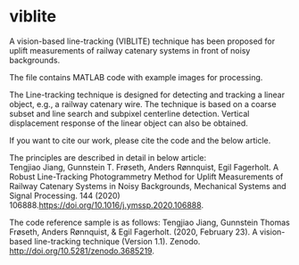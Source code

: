 # viblite
A vision-based line-tracking (VIBLITE) technique has been proposed for uplift measurements of railway catenary systems in front of noisy backgrounds. 

The file contains MATLAB code with example images for processing.

The Line-tracking technique is designed for detecting and tracking a linear object, e.g., a railway catenary wire. The technique is based on a coarse subset and line search and subpixel centerline detection. Vertical displacement response of the linear object can also be obtained. 

If you want to cite our work, please cite the code and the below article.

The principles are described in detail in below article:    
Tengjiao Jiang, Gunnstein T. Frøseth, Anders Rønnquist, Egil Fagerholt. A Robust Line-Tracking Photogrammetry Method for Uplift Measurements of  Railway Catenary Systems in Noisy Backgrounds, Mechanical Systems and Signal Processing. 144 (2020) 106888.https://doi.org/10.1016/j.ymssp.2020.106888.

The code reference sample is as follows:
Tengjiao Jiang, Gunnstein Thomas Frøseth, Anders Rønnquist, &amp; Egil Fagerholt. (2020, February 23). A vision-based line-tracking technique (Version 1.1). Zenodo. http://doi.org/10.5281/zenodo.3685219.
